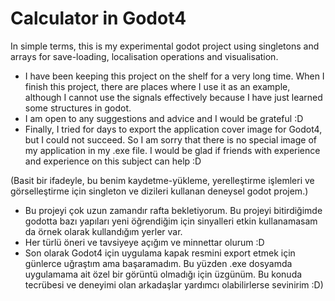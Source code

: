 # Calculator in Godot4
 In simple terms, this is my experimental godot project using singletons and arrays for save-loading, localisation operations and visualisation.
* I have been keeping this project on the shelf for a very long time. When I finish this project, there are places where I use it as an example, although I cannot use the signals effectively because I have just learned some structures in godot. 
* I am open to any suggestions and advice and I would be grateful :D
* Finally, I tried for days to export the application cover image for Godot4, but I could not succeed. So I am sorry that there is no special image of my application in my .exe file. I would be glad if friends with experience and experience on this subject can help :D

(Basit bir ifadeyle, bu benim kaydetme-yükleme, yerelleştirme işlemleri ve görselleştirme için singleton ve dizileri kullanan deneysel godot projem.)
* Bu projeyi çok uzun zamandır rafta bekletiyorum. Bu projeyi bitirdiğimde godotta bazı yapıları yeni öğrendiğim için sinyalleri etkin kullanamasam da örnek olarak kullandığım yerler var. 
* Her türlü öneri ve tavsiyeye açığım ve minnettar olurum :D
* Son olarak Godot4 için uygulama kapak resmini export etmek için günlerce uğraştım ama başaramadım. Bu yüzden .exe dosyamda uygulamama ait özel bir görüntü olmadığı için üzgünüm. Bu konuda tecrübesi ve deneyimi olan arkadaşlar yardımcı olabilirlerse sevinirim :D)
